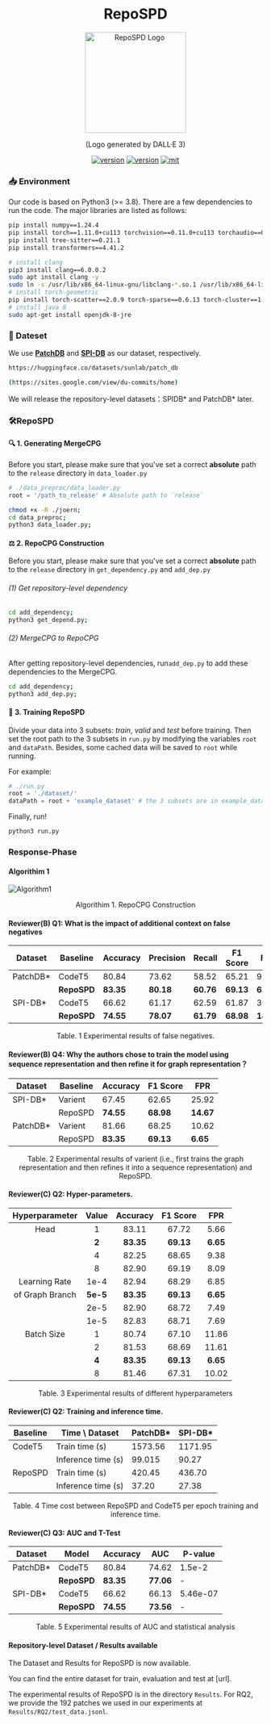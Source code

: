 

<div align="center">
    <p>
    <h1>
    RepoSPD
    </h1>
    <img src="logo.png" alt="RepoSPD Logo" style="width: 200px; height: 200px;">
    </p>
    <p>
    (Logo generated by DALL·E 3)
    </p>
    <a href="https://github.com/ddlBoJack/MT4SSL"><img src="https://img.shields.io/badge/Platform-linux-lightgrey" alt="version"></a>
    <a href="https://github.com/ddlBoJack/MT4SSL"><img src="https://img.shields.io/badge/Python-3.8+-orange" alt="version"></a>
    <a href="https://github.com/ddlBoJack/MT4SSL"><img src="https://img.shields.io/badge/License-MIT-red.svg" alt="mit"></a>
</div>



### 📥 Environment
Our code is based on Python3 (>= 3.8). There are a few dependencies to run the code. The major libraries are listed as follows:
```bash
pip install numpy==1.24.4
pip install torch==1.11.0+cu113 torchvision==0.11.0+cu113 torchaudio==0.11.0+cu113
pip install tree-sitter==0.21.1
pip install transformers==4.41.2

# install clang
pip3 install clang==6.0.0.2
sudo apt install clang -y
sudo ln -s /usr/lib/x86_64-linux-gnu/libclang-*.so.1 /usr/lib/x86_64-linux-gnu/libclang.so
# install torch-geometric
pip install torch-scatter==2.0.9 torch-sparse==0.6.13 torch-cluster==1.6.0 torch-spline-conv==1.2.1 torch-geometric -f https://data.pyg.org/whl/torch-1.11.0+cu113.html
# install java 8
sudo apt-get install openjdk-8-jre

```


### 📅 Dateset
We use [**PatchDB**](https://huggingface.co/datasets/sunlab/patch_db) and [**SPI-DB**](https://sites.google.com/view/du-commits/home) as our dataset, respectively.  

```bash
https://huggingface.co/datasets/sunlab/patch_db
```

```bash
(https://sites.google.com/view/du-commits/home)
```

We will release the repository-level datasets：SPIDB* and PatchDB* later.



### 🛠️RepoSPD
#### 🔍 1. Generating MergeCPG

Before you start, please make sure that you've set a correct **absolute** path to the `release` directory in `data_loader.py`

```python
# ./data_preproc/data_loader.py
root = '/path_to_release' # Absolute path to `release`
```

```bash
chmod +x -R ./joern;
cd data_preproc;
python3 data_loader.py;
```

#### ⚖️ 2. RepoCPG Construction
Before you start, please make sure that you've set a correct **absolute** path to the `release` directory in `get_dependency.py` and `add_dep.py`

###### (1) Get repository-level dependency
```bash
cd add_dependency;
python3 get_depend.py;
```

###### (2) MergeCPG to RepoCPG
After getting repository-level dependencies, run`add_dep.py` to add these dependencies to the MergeCPG.
```bash
cd add_dependency;
python3 add_dep.py;
```

#### 🔔 3. Training RepoSPD
Divide your data into 3 subsets: *train*, *valid* and *test* before training. Then set the root path to the 3 subsets in `run.py` by modifying the variables `root` and `dataPath`. Besides, some cached data will be saved to `root` while running.

For example:
```python
# ./run.py
root = './dataset/'
dataPath = root + 'example_dataset' # the 3 subsets are in example_dataset
```

Finally, run!
```bash
python3 run.py
```


### Response-Phase

#### Algorithim 1

![Algorithm1](./Figures/Algorithm1.png)

<center>Algorithim 1. RepoCPG Construction</center>



#### Reviewer(B) Q1: What is the impact of additional context on false negatives
| Dataset  | Baseline | Accuracy | Precision | Recall | F1 Score | FPR   |
|----------|----------|----------|-----------|--------|----------|-------|
| PatchDB* | CodeT5    | 80.84    | 73.62     | 58.52  | 65.21    | 9.28  |
|          |**RepoSPD**|**83.35**| **80.18** | **60.76**  | **69.13**    | **6.65**  |
| SPI-DB*  | CodeT5    | 66.62    | 61.17     | 62.59  | 61.87    | 30.31 |
|          |**RepoSPD**|**74.55**| **78.07** | **61.79**  | **68.98**    | **14.67** |
<center>Table. 1 Experimental results of false negatives.</center>

#### Reviewer(B) Q4: Why the authors chose to train the model using sequence representation and then refine it for graph representation？

 
| Dataset  | Baseline | Accuracy | F1 Score | FPR   |
|----------|----------|----------|----------|-------|
| SPI-DB*  | Varient  | 67.45    | 62.65    | 25.92 |
|          | RepoSPD  | **74.55**    | **68.98**    | **14.67** |
| PatchDB* | Varient  | 81.66    | 68.25    | 10.62 |
|          | RepoSPD  | **83.35**    | **69.13**    | **6.65**  |
<center>Table. 2 Experimental results of varient (i.e., first trains the graph representation and then refines it into a sequence representation) and RepoSPD.</center>

#### Reviewer(C) Q2: Hyper-parameters.
| Hyperparameter | Value  | Accuracy  | F1 Score  |   FPR    |
|:--------------:|:------:|:---------:|:---------:|:--------:|
| Head           |   1    |   83.11   |   67.72   |   5.66   |
|                | **2**  | **83.35** | **69.13** | **6.65** |
|                |   4    |   82.25   |   68.65   |   9.38   |
|                |   8    |   82.90   |   69.19   |   8.09   |
| Learning Rate  |  1e-4  |   82.94   |   68.29   |   6.85   |
|of Graph Branch |**5e-5**| **83.35** | **69.13** | **6.65** |
|                |  2e-5  |   82.90   |   68.72   |   7.49   |
|                |  1e-5  |   82.83   |   68.71   |   7.69   |
| Batch Size     |   1    |   80.74   |   67.10   |   11.86  |
|                |   2    |   81.53   |   68.69   |   11.61  |
|                | **4**  | **83.35** | **69.13** | **6.65** |
|                |   8    |   81.46   |   67.31   |   10.02  |
<center>Table. 3 Experimental results of different hyperparameters</center>

#### Reviewer(C) Q2: Training and inference time.

| Baseline | Time \ Dataset    | PatchDB* | SPI-DB* |
|----------|-------------------|----------|---------|
| CodeT5   | Train time (s)    | 1573.56  | 1171.95 |
|          | Inference time (s)| 99.015   | 90.27   |
| RepoSPD  | Train time (s)    | 420.45   | 436.70  |
|          | Inference time (s)| 37.20    | 27.38   |

<center>Table. 4 Time cost between RepoSPD and CodeT5 per epoch training and inference time. </center>



#### Reviewer(C) Q3: AUC and T-Test

| Dataset  |   Model    | Accuracy|   AUC   |  P-value |
|----------|------------|---------|---------|----------|
| PatchDB* |   CodeT5   |  80.84  |  74.62  |  1.5e-2  |
|          | **RepoSPD**|**83.35**|**77.06**|  -       |
| SPI-DB*  |   CodeT5   |  66.62  |  66.13  | 5.46e-07 |
|          | **RepoSPD**|**74.55**|**73.56**|  -       |

<center>Table. 5 Experimental results of AUC and statistical analysis</center>



#### Repository-level  Dataset / Results available
The Dataset and Results for RepoSPD is now available.  

You can find the entire dataset for train, evaluation and test at [url].

The experimental results of RepoSPD is in the directory `Results`. 
For RQ2, we provide the 192 patches we used in our experiments at `Results/RQ2/test_data.jsonl`.

